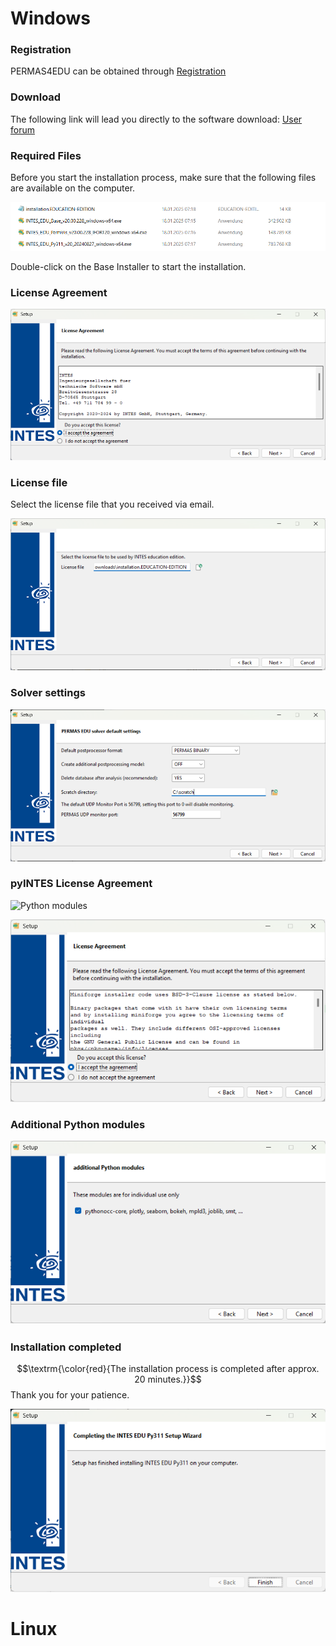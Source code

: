 # Windows

### Registration

PERMAS4EDU can be obtained through [Registration](https://www.intes.de/k_permas/overview/academic_license)

### Download 
The following link will lead you directly to the software download:
[User forum](https://meet.intes.de:444/)

### Required Files

Before you start the installation process, make sure that the following files are available on the computer.

![required_files](required_files_windows.png)

Double-click on the Base Installer to start the installation.

### License Agreement

![license agreement](license_agreement.png)

### License file

Select the license file that you received via email.

![license_file](license_file.png)

### Solver settings

![solver_settings](solver_settings.png)

### pyINTES License Agreement

![Python modules](https://github.com/permas4edu/permas4edu/tree/main/tools#pyintes-enhanced-python-interpreter)

![pyINTES_license](pyINTES_license.png)

### Additional Python modules

![additional Python modules](additional_python_modules.png)

### Installation completed

$$\textrm{\color{red}{The installation process is completed after approx. 20 minutes.}}$$ Thank you for your patience.

![completed](installation_completed.png)

# Linux

